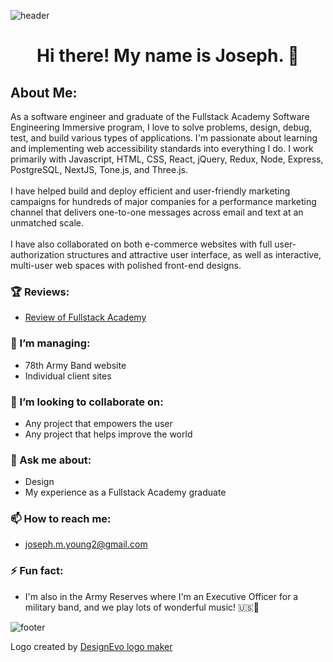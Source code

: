 ![header](https://capsule-render.vercel.app/api?color=auto&height=160)

# <p align="center">Hi there! My name is Joseph. 👋</p>
<p align="center">
  </p>
  


## About Me:
  As a software engineer and graduate of the Fullstack Academy
            Software Engineering Immersive program, I love to solve problems,
            design, debug, test, and build various types of applications.
            I&apos;m passionate about learning and implementing web
            accessibility standards into everything I do. I work primarily with Javascript, HTML, CSS, React, jQuery, Redux, Node, Express, PostgreSQL, NextJS, Tone.js, and Three.js.
            <br />
            <br />
            I have helped build and deploy efficient and user-friendly marketing
            campaigns for hundreds of major companies for a performance marketing
            channel that delivers one-to-one messages across email and text at
            an unmatched scale.
            <br />
            <br />I have also collaborated on both e-commerce websites with full
            user-authorization structures and attractive user interface, as well
            as interactive, multi-user web spaces with polished front-end
            designs.


### 🏆 Reviews:
- <a href="https://musicjoeyoung.medium.com/fullstack-academy-review-7a04f26dba2d" title="Fullstack Academy Review">Review of Fullstack Academy</a>
### 🔭 I’m managing:
- 78th Army Band website
- Individual client sites
### 👯 I’m looking to collaborate on:
- Any project that empowers the user
- Any project that helps improve the world
### 💬 Ask me about:
- Design
- My experience as a Fullstack Academy graduate
### 📫 How to reach me:
- joseph.m.young2@gmail.com
### ⚡ Fun fact:
- I'm also in the Army Reserves where I'm an Executive Officer for a military band, and we play lots of wonderful music! 🇺🇸🎵



![footer](https://capsule-render.vercel.app/api?color=auto&section=footer&height=400&text=%20Let's%20Code!%20)



<div>Logo created by <a href="https://www.designevo.com/" title="Free Online Logo Maker">DesignEvo logo maker</a></div>
